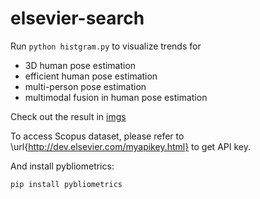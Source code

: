 # elsevier-search
Run `python histgram.py` to visualize trends for 
* 3D human pose estimation 
* efficient human pose estimation 
* multi-person pose estimation 
* multimodal fusion in human pose estimation 

Check out the result in [imgs](https://github.com/wuyuuu/elsevier-search/tree/main/imgs)

To access Scopus dataset, please refer to \url{http://dev.elsevier.com/myapikey.html} to get API key.

And install pybliometrics:

```
pip install pybliometrics
```
